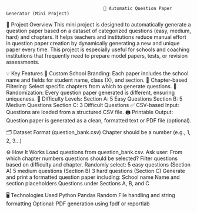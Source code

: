                                          📝 Automatic Question Paper Generator (Mini Project)



📌 Project Overview
This mini project is designed to automatically generate a question paper based on a dataset of categorized questions (easy, medium, hard) and chapters. It helps teachers and institutions reduce manual effort in question paper creation by dynamically generating a new and unique paper every time.
This project is especially useful for schools and coaching institutions that frequently need to prepare model papers, tests, or revision assessments.



💡 Key Features
🏫 Custom School Branding: Each paper includes the school name  and fields for student name, class (X), and section.
🔢 Chapter-based Filtering: Select specific chapters from which to generate questions.
🔄 Randomization: Every question paper generated is different, ensuring uniqueness.
🎯 Difficulty Levels:
Section A: 5 Easy Questions
Section B: 5 Medium Questions
Section C: 3 Difficult Questions
✅ CSV-based Input: Questions are loaded from a structured CSV file.
🖨️ Printable Output: Question paper is generated as a clean, formatted text or PDF file (optional).


🗂️ Dataset Format (question_bank.csv)
Chapter should be a number (e.g., 1, 2, 3...)


⚙️ How It Works
Load questions from question_bank.csv.
Ask user:
From which chapter numbers questions should be selected?
Filter questions based on difficulty and chapter.
Randomly select:
5 easy questions (Section A)
5 medium questions (Section B)
3 hard questions (Section C)
Generate and print a formatted question paper including:
School name
Name and section placeholders
Questions under Sections A, B, and C


🖥️ Technologies Used
Python
Pandas
Random
File handling and string formatting
Optional: PDF generation using fpdf or reportlab

